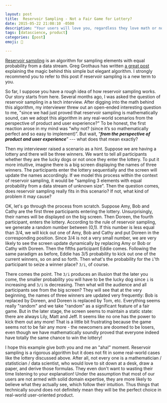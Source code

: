 ```yaml
---

layout: post
title:  Reservoir Sampling - Not a Fair Game for Lottery?
date: 2015-05-22 21:08:10 -0500
description: "Your users will love you, regardless they love math or not."
tags: [datascience, product]
categories: [post]
emoji: 🧮

---
```

[Reservoir sampling](http://en.wikipedia.org/wiki/Reservoir_sampling) is an algorithm for sampling elements with equal probability from a data stream. Greg Grothaus has written [a great post](http://gregable.com/2007/10/reservoir-sampling.html) explaining the magic behind this simple but elegant algorithm. I strongly recommend you to refer to this post if reservoir sampling is a new term to you.  
  
So far, I suppose you have a rough idea of how reservoir sampling works. Our story starts from here. Several months ago, I was asked the question of reservoir sampling in a tech interview. After digging into the math behind this algorithm, my interviewer threw out an open-ended interesting question to me, "since we had just proved that reservoir sampling is mathematically sound, can we adopt this algorithm in any real-world scenarios from the perspective of product and user experience?" To be honest, the first reaction arose in my mind was “why not? (since it’s so mathematically perfect and so easy to implement)”. But wait, “_**from the perspective of product and user experience**_” --- what does that mean exactly?  
  
Then my interviewer raised a scenario as a hint. Suppose we are having a lottery and there will be three winners. We want to tell all participants whether they are the lucky dogs or not once they enter the lottery. To put it more intuitive, imagine there is a big screen displaying the names of three winners. The participants enter the lottery sequentially and the screen will update the names accordingly. If we model this process within the context of reservoir sampling, it would be "sampling 3 elements with equal probability from a data stream of unknown size". Then the question comes, does reservoir sampling really fits in this scenario? If not, what kind of problem it may cause?  
  
OK, let's go through the process from scratch. Suppose Amy, Bob and Cathy are the first three participants entering the lottery. Unsurprisingly, their names will be displayed on the big screen. Then Doreen, the fourth participant, enters the lottery. According to the rule of reservoir sampling, we generate a random number between (0,1). If this number is less equal than 3/4, we will kick out one of Amy, Bob and Cathy and put Doreen in the corresponding position. Since 3/4 is not a very small number, we are very likely to see the screen update dynamically by replacing Amy or Bob or Cathy with Doreen. Then the fifths participant Eddie comes. Following the same paradigm as before, Eddie has 3/5 probability to kick out one of the current winners, so on and so forth. Then what's the probability for the `i`'th participant to seize a winner place? `3/i`, of course.  
  
There comes the point. The `3/i` produces an illusion that the later you come, the smaller probability you will have to be the lucky dog since `i` is increasing and `3/i` is decreasing. Then what will the audience and all participants see from the big screen? They will see that at the very beginning, the names of three winners are updated very frequently: Bob is replaced by Doreen, and Doreen is replaced by Tom, etc. Everything seems really "random" and we take "random" as a significant feature of a fair game. But in the later stage, the screen seems to maintain a static state: there are always Lily, Matt and Jeff. It seems like no one has the power to kick them out any more! That is a little bit frustrating because the game seems not to be fair any more - the newcomers are doomed to be losers, even though we have mathematically soundly proved that everyone indeed have totally the same chance to win the lottery!  
  
I hope this example give both you and me an "aha!" moment. Reservoir sampling is a rigorous algorithm but it does not fit in some real-world cases like the lottery discussed above. After all, not every one is a mathematician / statistician / data scientist, who would love to sit down at a desk, draw a paper, and derive those formulas. They even don't want to wasting their time listening to your explanation! Under the assumption that most of our users are not armed with solid domain expertise, they are more likely to believe what they actually see, which follow their intuition. Thus things that technically sound does not definitely mean they will be the perfect choice in real-world user-oriented product.
